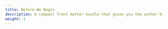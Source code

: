 ```yaml
---
title: Before We Begin
description: A compact front matter bundle that gives you the author bio copyright preface and contribution checklist so you know who wrote the book under what license and how to send improvements
weight: 1
---
```

